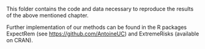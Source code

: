 This folder contains the code and data necessary to reproduce the results of the above mentioned chapter.

Further implementation of our methods can be found in the R packages ExpectRem (see https://github.com/AntoineUC) and ExtremeRisks (available on CRAN). 
